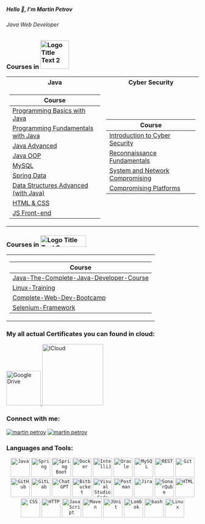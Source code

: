 ##### Hello 📢, I'm Martin Petrov

###### Java Web Developer

### <p> Courses in <img src = "https://upload.wikimedia.org/wikipedia/commons/7/76/Logo_Software_University_%28SoftUni%29_-_blue.png" text-align=center width="75" height="75" alt ="Logo Title Text 2"/><p>

<table>
  <tr>
    <th> Java </th>
    <th> Cyber Security </th>
  </tr>
  <tr>
  <td>

| **Course**                                                                                                                              |
| --------------------------------------------------------------------------------------------------------------------------------------- |
| <a href="https://softuni.bg/trainings/3510/programming-basics-with-java-october-2021"> Programming Basics with Java </a>                |
| <a href="https://softuni.bg/trainings/3607/programming-fundamentals-with-java-january-2022">Programming Fundamentals with Java</a>      |
| <a href="https://softuni.bg/trainings/3701/java-advanced-may-2022">Java Advanced</a>                                                    |
| <a href="https://softuni.bg/trainings/3702/java-oop-june-2022"> Java OOP </a>                                                           |
| <a href="https://softuni.bg/trainings/3850/mysql-september-2022"> MySQL </a>                                                            |
| <a href="https://softuni.bg/trainings/3852/spring-data-october-2022"> Spring Data </a>                                                  |
| <a href="https://softuni.bg/trainings/3924/data-structures-advanced-with-java-december-2022"> Data Structures Advanced (with Java) </a> |
| <a href="https://softuni.bg/trainings/4239/html-and-css-september-2023"> HTML & CSS </a>                                                |
| <a href="https://softuni.bg/trainings/4240/js-front-end-october-2023"> JS Front-end </a>                                                |

  </td>
  <td>

| **Course**                                                                                                                    |
| ----------------------------------------------------------------------------------------------------------------------------- |
| <a href="https://softuni.bg/trainings/4453/introduction-to-cyber-security-february-2024"> Introduction to Cyber Security </a> |
| <a href="https://softuni.bg/trainings/4462/reconnaissance-fundamentals-april-2024"> Reconnaissance Fundamentals </a>          |
| <a href="https://softuni.bg/trainings/4463/system-and-network-compromising-june-2024"> System and Network Compromising </a>   |
| <a href="https://softuni.bg/trainings/4464/compromising-platforms-september-2024">Compromising Platforms</a>                  |

  </td>
  </tr>
</table>

### <p> Courses in <img src = "https://img.shields.io/badge/Udemy-EC5252?style=for-the-badge&logo=Udemy&logoColor=white" text-align=center width="120" height="30" alt ="Logo Title Text 2"/><p>

<table>
  <td>

| **Course**                                                                                                                   |
| ---------------------------------------------------------------------------------------------------------------------------- |
| <a href="https://www.udemy.com/course/java-the-complete-java-developer-course"> Java-The-Complete-Java-Developer-Course </a> |
| <a href="https://www.udemy.com/course/complete-linux-training-course-to-get-your-dream-it-job"> Linux-Training </a>          |
| <a href="https://www.udemy.com/course/the-complete-web-development-bootcamp"> Complete-Web-Dev-Bootcamp </a>                 |
| <a href="https://www.udemy.com/course/cucumber-selenium-java-develop-a-framework-in-25-hours"> Selenium-Framework </a>       |

  </td>
  </table>

### My all actual Certificates you can found in cloud:

<p>
<a href="https://drive.google.com/drive/folders/1wc-Fp55sQIBlDa8tC51AefjmvB7Zduby?usp=drive_link"
target="_blank"><img width="90" src="https://www.freeiconspng.com/uploads/google-drive-icon-15.png" alt="Google Drive" title="Google Drive"/>
</a>
<a href="https://www.icloud.com/iclouddrive/02bTdSb9zw4P3g6Ik266t8E0Q#Certificates"
target="_blank"><img width="160" src="https://www.freeiconspng.com/thumbs/icloud-logo/icloud-drive-mac-mail-cloud-apple-pc-works-check-device-advantage-alternatives-gmail-take-services-could-fix-windows-completed-safely-png-file-16.png" alt="ICloud" title="ICloud"/>
</a>
</p>

### Connect with me:

[![martin petrov](https://img.shields.io/badge/LinkedIn-0077B5?style=for-the-badge&logo=linkedin&logoColor=white)](https://www.linkedin.com/in/martin-petrov-02383a221/)
[![martin petrov](https://img.shields.io/badge/Gmail-D14836?style=for-the-badge&logo=gmail&logoColor=white)](mailto:Martinpetrow93@gmail.com)

### Languages and Tools:

<div align="center">
	<code><img width="50" src="https://user-images.githubusercontent.com/25181517/117201156-9a724800-adec-11eb-9a9d-3cd0f67da4bc.png" alt="Java" title="Java"/></code>
	<code><img width="50" src="https://user-images.githubusercontent.com/25181517/117201470-f6d56780-adec-11eb-8f7c-e70e376cfd07.png" alt="Spring" title="Spring"/></code>
	<code><img width="50" src="https://user-images.githubusercontent.com/25181517/183891303-41f257f8-6b3d-487c-aa56-c497b880d0fb.png" alt="Spring Boot" title="Spring Boot"/></code>
	<code><img width="50" src="https://user-images.githubusercontent.com/25181517/117207330-263ba280-adf4-11eb-9b97-0ac5b40bc3be.png" alt="Docker" title="Docker"/></code>
	<code><img width="50" src="https://user-images.githubusercontent.com/25181517/192108890-200809d1-439c-4e23-90d3-b090cf9a4eea.png" alt="IntelliJ" title="IntelliJ"/></code>
	<code><img width="50" src="https://user-images.githubusercontent.com/25181517/117208736-bdedc080-adf5-11eb-912f-61c7d43705f6.png" alt="Oracle" title="Oracle"/></code>
	<code><img width="50" src="https://user-images.githubusercontent.com/25181517/183896128-ec99105a-ec1a-4d85-b08b-1aa1620b2046.png" alt="MySQL" title="MySQL"/></code>
	<code><img width="50" src="https://user-images.githubusercontent.com/25181517/192107858-fe19f043-c502-4009-8c47-476fc89718ad.png" alt="REST" title="REST"/></code>
	<code><img width="50" src="https://user-images.githubusercontent.com/25181517/192108372-f71d70ac-7ae6-4c0d-8395-51d8870c2ef0.png" alt="Git" title="Git"/></code>
	<code><img width="50" src="https://user-images.githubusercontent.com/25181517/192108374-8da61ba1-99ec-41d7-80b8-fb2f7c0a4948.png" alt="GitHub" title="GitHub"/></code>
	<code><img width="50" src="https://user-images.githubusercontent.com/25181517/192108376-c675d39b-90f6-4073-bde6-5a9291644657.png" alt="GitLab" title="GitLab"/></code>
  <code><img width="50" src="https://img.icons8.com/?size=100&id=JV8I2qAOf5Ts&format=png&color=000000" alt="ChatGPT" title="ChatGPT"/></code>
	<code><img width="50" src="https://user-images.githubusercontent.com/25181517/192108375-268c35e6-ab26-44b2-88bf-e3121a4e5083.png" alt="Bitbucket" title="Bitbucket"/></code>
	<code><img width="50" src="https://user-images.githubusercontent.com/25181517/192108891-d86b6220-e232-423a-bf5f-90903e6887c3.png" alt="Visual Studio Code" title="Visual Studio Code"/></code>
	<code><img width="50" src="https://user-images.githubusercontent.com/25181517/192109061-e138ca71-337c-4019-8d42-4792fdaa7128.png" alt="Postman" title="Postman"/></code>
	<code><img width="50" src="https://user-images.githubusercontent.com/25181517/183912952-83784e94-629d-4c34-a961-ae2ae795b662.png" alt="Jira" title="Jira"/></code>
	<code><img width="50" src="https://user-images.githubusercontent.com/25181517/184146221-671413cb-b1ae-47db-a232-b37c99281516.png" alt="SonarQube" title="SonarQube"/></code>
	<code><img width="50" src="https://user-images.githubusercontent.com/25181517/192158954-f88b5814-d510-4564-b285-dff7d6400dad.png" alt="HTML" title="HTML"/></code>
	<code><img width="50" src="https://user-images.githubusercontent.com/25181517/183898674-75a4a1b1-f960-4ea9-abcb-637170a00a75.png" alt="CSS" title="CSS"/></code>
	<code><img width="50" src="https://user-images.githubusercontent.com/25181517/192107854-765620d7-f909-4953-a6da-36e1ef69eea6.png" alt="HTTP" title="HTTP"/></code>
	<code><img width="50" src="https://user-images.githubusercontent.com/25181517/117447155-6a868a00-af3d-11eb-9cfe-245df15c9f3f.png" alt="JavaScript" title="JavaScript"/></code>
	<code><img width="50" src="https://user-images.githubusercontent.com/25181517/117207242-07d5a700-adf4-11eb-975e-be04e62b984b.png" alt="Maven" title="Maven"/></code>
	<code><img width="50" src="https://user-images.githubusercontent.com/25181517/117533873-484d4480-afef-11eb-9fad-67c8605e3592.png" alt="JUnit" title="JUnit"/></code>
	<code><img width="50" src="https://user-images.githubusercontent.com/25181517/190229463-87fa862f-ccf0-48da-8023-940d287df610.png" alt="Lombok" title="Lombok"/></code>
	<code><img width="50" src="https://user-images.githubusercontent.com/25181517/192158606-7c2ef6bd-6e04-47cf-b5bc-da2797cb5bda.png" alt="bash" title="bash"/></code>
	<code><img width="50" src="https://github.com/marwin1991/profile-technology-icons/assets/76662862/2481dc48-be6b-4ebb-9e8c-3b957efe69fa" alt="Linux" title="Linux"/></code>
</div>
